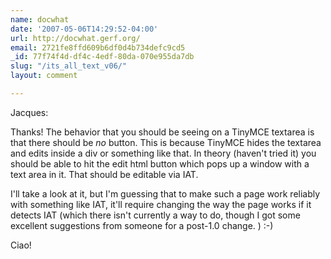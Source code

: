 ```yaml
---
name: docwhat
date: '2007-05-06T14:29:52-04:00'
url: http://docwhat.gerf.org/
email: 2721fe8ffd609b6df0d4b734defc9cd5
_id: 77f74f4d-df4c-4edf-80da-070e955da7db
slug: "/its_all_text_v06/"
layout: comment

---
```


Jacques:

Thanks!  The behavior that you should be seeing on a TinyMCE textarea is that there should be *no* button.  This is because TinyMCE hides the textarea and edits inside a div or something like that.  In theory (haven't tried it) you should be able to hit the edit html button which pops up a window with a text area in it.  That should be editable via IAT.

I'll take a look at it, but I'm guessing that to make such a page work reliably with something like IAT, it'll require changing the way the page works if it detects IAT (which there isn't currently a way to do, though I got some excellent suggestions from someone for a post-1.0 change. )  :-)

Ciao!
